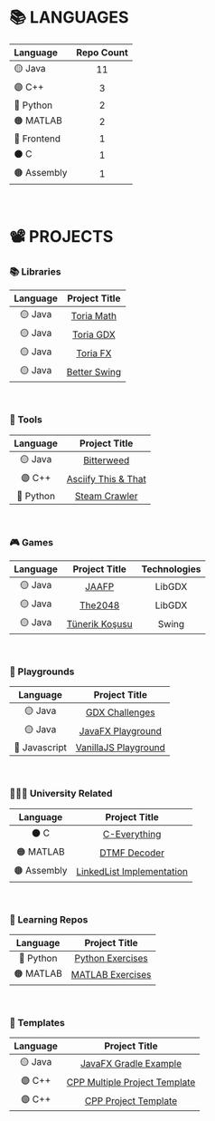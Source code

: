 






# 📚 LANGUAGES

|    Language         |   Repo Count   |
|    :------          |   :--------------:   |
|     🟡 Java         |         11           |
|     🟣 C++          |          3           |
|     🔵 Python       |          2           |
|     🟠 MATLAB       |          2           |
|     🔴 Frontend     |          1           |
|     ⚫ C            |          1           |
|     🟤 Assembly     |          1           |

<br>





# 📽 PROJECTS

### 📚 Libraries

|  Language          |                                          Project Title                                          |
|  :--------------:  |   :-----------------------------------------------------------------------------------------:   |
|  🟡 Java          |    <a href="https://github.com/oziris78/toria-math"> Toria Math </a>                             |
|  🟡 Java          |    <a href="https://github.com/oziris78/toria-gdx"> Toria GDX </a>                                |
|  🟡 Java          |    <a href="https://github.com/oziris78/toria-fx"> Toria FX </a>                                  |
|  🟡 Java          |    <a href="https://github.com/oziris78/better-swing"> Better Swing </a>                         |


<br>


### 🔨 Tools

|  Language          |                                          Project Title                                          | 
|  :--------------:  |   :-----------------------------------------------------------------------------------------:   | 
|  🟡 Java          |   <a href="https://github.com/oziris78/bitterweed"> Bitterweed </a>                             |
|  🟣 C++           |   <a href="https://github.com/oziris78/asciify-this-and-that"> Asciify This & That </a>         |
|  🔵 Python        |   <a href="https://github.com/oziris78/steam-crawler"> Steam Crawler </a>                       |


<br>


### 🎮 Games

|  Language          |                                          Project Title                                          |   Technologies |
|  :--------------:  |   :-----------------------------------------------------------------------------------------:   |  :-----------: |
|  🟡 Java          |    <a href="https://github.com/oziris78/jaafp"> JAAFP </a>                                       |  LibGDX       |
|  🟡 Java          |    <a href="https://github.com/oziris78/the2048"> The2048 </a>                                   |  LibGDX       |
|  🟡 Java          |    <a href="https://github.com/oziris78/tunerik-kosusu"> Tünerik Koşusu </a>                     |  Swing        |


<br>


### 🚩 Playgrounds

|  Language          |                                          Project Title                                          |
|  :--------------:  |   :-----------------------------------------------------------------------------------------:   |
|  🟡 Java          |    <a href="https://github.com/oziris78/gdx-challenges"> GDX Challenges </a>                     |  
|  🟡 Java          |    <a href="https://github.com/oziris78/javafx-playground"> JavaFX Playground </a>               |  
|  🔴 Javascript    |    <a href="https://github.com/oziris78/vanillajs-playground"> VanillaJS Playground </a>         |


<br>


### 👨🏻‍🎓 University Related

|  Language          |                                          Project Title                                          |
|  :--------------:  |   :-----------------------------------------------------------------------------------------:   |
|  ⚫ C              |    <a href="https://github.com/oziris78/c-everything"> C-Everything </a>                        |
|  🟠 MATLAB         |  <a href="https://github.com/oziris78/dtmf-decoder"> DTMF Decoder </a>                          |
|  🟤 Assembly       |    <a href="https://github.com/oziris78/assembly-linkedlist"> LinkedList Implementation </a>    |


<br>


### 🧪 Learning Repos

|  Language          |                                          Project Title                                          |
|  :--------------:  |   :-----------------------------------------------------------------------------------------:   |
|  🔵 Python         |    <a href="https://github.com/oziris78/python-exercises"> Python Exercises </a>               |
|  🟠 MATLAB         |   <a href="https://github.com/oziris78/matlab-exercises"> MATLAB Exercises </a>                |


<br>


### 📄 Templates

|  Language          |                                          Project Title                                                      |
|  :--------------:  |   :-----------------------------------------------------------------------------------------:   |
| 🟡 Java           |   <a href="https://github.com/oziris78/javafx-gradle-example"> JavaFX Gradle Example </a>                    |
| 🟣 C++            |   <a href="https://github.com/oziris78/cpp-multiple-project-template"> CPP Multiple Project Template </a>    |
| 🟣 C++            |   <a href="https://github.com/oziris78/cpp-project-template"> CPP Project Template </a>                      |









